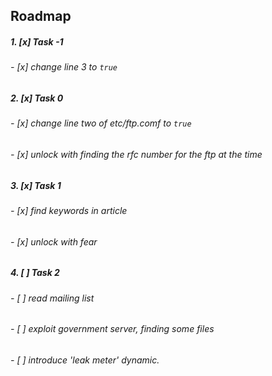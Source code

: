 ## Roadmap

##### 1. [x] Task -1
   
######          - [x] change line 3 to `true`
    
##### 2. [x] Task 0
    
######          - [x] change line two of etc/ftp.comf to `true`
    
######          - [x] unlock with finding the rfc number for the ftp at the time

##### 3. [x] Task 1
    
######          - [x] find keywords in article
    
######          - [x] unlock with fear

##### 4. [ ] Task 2

######          - [ ] read mailing list

######          - [ ] exploit government server, finding some files

######          - [ ] introduce 'leak meter' dynamic. 
        